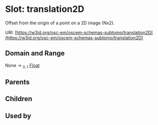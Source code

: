 
# Slot: translation2D

Offset from the origin of a point on a 2D image (Nx2).

URI: [https://w3id.org/osc-em/oscem-schemas-subtomo/translation2D](https://w3id.org/osc-em/oscem-schemas-subtomo/translation2D)


## Domain and Range

None &#8594;  <sub>0..1</sub> [Float](types/Float.md)

## Parents


## Children


## Used by

